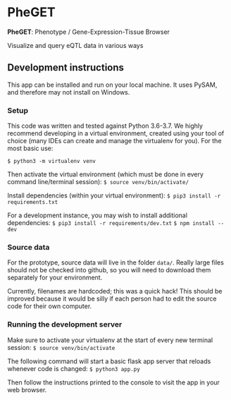 # PheGET

**PheGET**: Phenotype / Gene-Expression-Tissue Browser

Visualize and query eQTL data in various ways

## Development instructions
This app can be installed and run on your local machine. It uses PySAM, and therefore may not install on Windows.

### Setup
This code was written and tested against Python 3.6-3.7. We highly recommend developing in a virtual environment, 
    created using your tool of choice (many IDEs can create and manage the virtualenv for you). For the most basic use:

`$ python3 -m virtualenv venv`

Then activate the virtual environment (which must be done in every command line/terminal session):
`$ source venv/bin/activate/`


Install dependencies (within your virtual environment):
`$ pip3 install -r requirements.txt`

For a development instance, you may wish to install additional dependencies:
`$ pip3 install -r requirements/dev.txt`
`$ npm install --dev`

### Source data
For the prototype, source data will live in the folder `data/`. Really large files should not be checked into github, 
    so you will need to download them separately for your environment.
    
Currently, filenames are hardcoded; this was a quick hack! This should be improved because it would be silly if each 
    person had to edit the source code for their own computer.


### Running the development server
Make sure to activate your virtualenv at the start of every new terminal session: `$ source venv/bin/activate` 

The following command will start a basic flask app server that reloads whenever code is changed:
`$ python3 app.py`

Then follow the instructions printed to the console to visit the app in your web browser.
